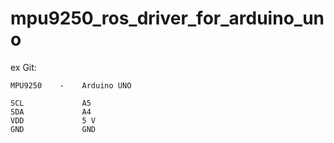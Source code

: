 # mpu9250_ros_driver_for_arduino_uno

ex Git:

```
MPU9250    -    Arduino UNO

SCL             A5
SDA             A4
VDD             5 V
GND             GND

```

